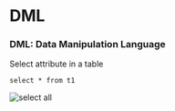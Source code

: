 # DML

### DML: Data Manipulation Language

Select attribute in a table
```
select * from t1
```
![select all](/TIL/X/Screenshot%20from%202023-09-05%2022-12-29.png)
